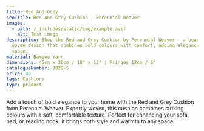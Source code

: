 ```yaml
---
title: Red And Grey
seoTitle: Red And Grey Cushion | Perennial Weaver
images:
  - path: /_includes/static/img/example.avif
    alt: Test image
description: Shop the Red and Grey Cushion by Perennial Weaver – a beautifully
  woven design that combines bold colours with comfort, adding elegance to any
  space.
material: Bamboo Yarn
dimensions: 45cm x 30cm / 18" x 12" | Fringes 12cm / 5"
catalogueNumber: 2022-5
price: 40
tags: Cushions
type: product
---
```

Add a touch of bold elegance to your home with the Red and Grey Cushion from Perennial Weaver. Expertly woven, this cushion combines striking colours with a soft, comfortable texture. Perfect for enhancing your sofa, bed, or reading nook, it brings both style and warmth to any space.
